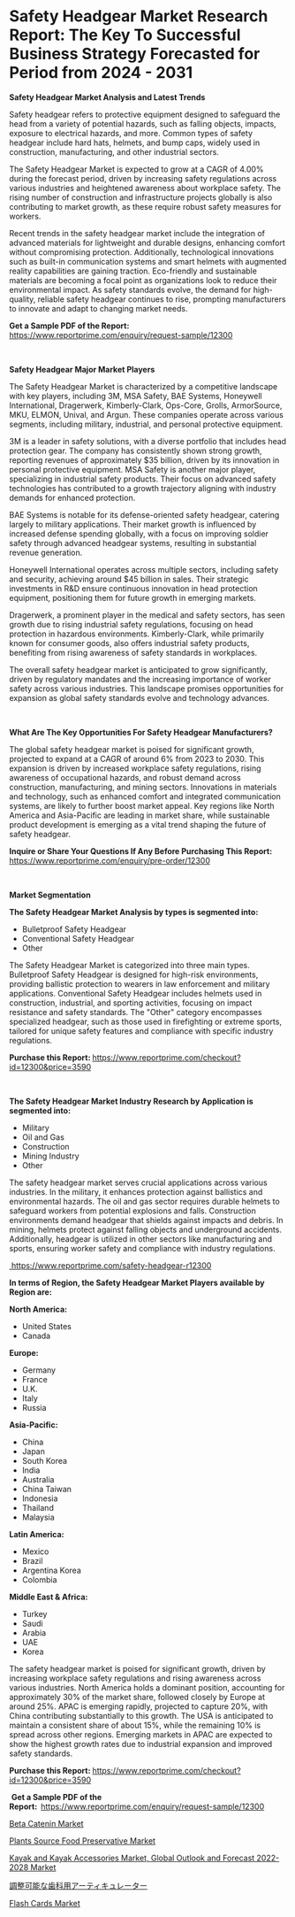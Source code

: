 <p><h1>Safety Headgear Market Research Report: The Key To Successful Business Strategy Forecasted for Period from 2024 - 2031</h1></p><p><strong>Safety Headgear Market Analysis and Latest Trends</strong></p>
<p><p>Safety headgear refers to protective equipment designed to safeguard the head from a variety of potential hazards, such as falling objects, impacts, exposure to electrical hazards, and more. Common types of safety headgear include hard hats, helmets, and bump caps, widely used in construction, manufacturing, and other industrial sectors. </p><p>The Safety Headgear Market is expected to grow at a CAGR of 4.00% during the forecast period, driven by increasing safety regulations across various industries and heightened awareness about workplace safety. The rising number of construction and infrastructure projects globally is also contributing to market growth, as these require robust safety measures for workers.</p><p>Recent trends in the safety headgear market include the integration of advanced materials for lightweight and durable designs, enhancing comfort without compromising protection. Additionally, technological innovations such as built-in communication systems and smart helmets with augmented reality capabilities are gaining traction. Eco-friendly and sustainable materials are becoming a focal point as organizations look to reduce their environmental impact. As safety standards evolve, the demand for high-quality, reliable safety headgear continues to rise, prompting manufacturers to innovate and adapt to changing market needs.</p></p>
<p><strong>Get a Sample PDF of the Report:&nbsp;</strong> <a href="https://www.reportprime.com/enquiry/request-sample/12300">https://www.reportprime.com/enquiry/request-sample/12300</a></p>
<p>&nbsp;</p>
<p><strong>Safety Headgear Major Market Players</strong></p>
<p><p>The Safety Headgear Market is characterized by a competitive landscape with key players, including 3M, MSA Safety, BAE Systems, Honeywell International, Dragerwerk, Kimberly-Clark, Ops-Core, Grolls, ArmorSource, MKU, ELMON, Unival, and Argun. These companies operate across various segments, including military, industrial, and personal protective equipment.</p><p>3M is a leader in safety solutions, with a diverse portfolio that includes head protection gear. The company has consistently shown strong growth, reporting revenues of approximately $35 billion, driven by its innovation in personal protective equipment. MSA Safety is another major player, specializing in industrial safety products. Their focus on advanced safety technologies has contributed to a growth trajectory aligning with industry demands for enhanced protection.</p><p>BAE Systems is notable for its defense-oriented safety headgear, catering largely to military applications. Their market growth is influenced by increased defense spending globally, with a focus on improving soldier safety through advanced headgear systems, resulting in substantial revenue generation.</p><p>Honeywell International operates across multiple sectors, including safety and security, achieving around $45 billion in sales. Their strategic investments in R&D ensure continuous innovation in head protection equipment, positioning them for future growth in emerging markets.</p><p>Dragerwerk, a prominent player in the medical and safety sectors, has seen growth due to rising industrial safety regulations, focusing on head protection in hazardous environments. Kimberly-Clark, while primarily known for consumer goods, also offers industrial safety products, benefiting from rising awareness of safety standards in workplaces.</p><p>The overall safety headgear market is anticipated to grow significantly, driven by regulatory mandates and the increasing importance of worker safety across various industries. This landscape promises opportunities for expansion as global safety standards evolve and technology advances.</p></p>
<p>&nbsp;</p>
<p><strong>What Are The Key Opportunities For Safety Headgear Manufacturers?</strong></p>
<p><p>The global safety headgear market is poised for significant growth, projected to expand at a CAGR of around 6% from 2023 to 2030. This expansion is driven by increased workplace safety regulations, rising awareness of occupational hazards, and robust demand across construction, manufacturing, and mining sectors. Innovations in materials and technology, such as enhanced comfort and integrated communication systems, are likely to further boost market appeal. Key regions like North America and Asia-Pacific are leading in market share, while sustainable product development is emerging as a vital trend shaping the future of safety headgear.</p></p>
<p><strong>Inquire or Share Your Questions If Any Before Purchasing This Report:</strong> <a href="https://www.reportprime.com/enquiry/pre-order/12300">https://www.reportprime.com/enquiry/pre-order/12300</a></p>
<p>&nbsp;</p>
<p><strong>Market Segmentation</strong></p>
<p><strong>The Safety Headgear Market Analysis by types is segmented into:</strong></p>
<p><ul><li>Bulletproof Safety Headgear</li><li>Conventional Safety Headgear</li><li>Other</li></ul></p>
<p><p>The Safety Headgear Market is categorized into three main types. Bulletproof Safety Headgear is designed for high-risk environments, providing ballistic protection to wearers in law enforcement and military applications. Conventional Safety Headgear includes helmets used in construction, industrial, and sporting activities, focusing on impact resistance and safety standards. The "Other" category encompasses specialized headgear, such as those used in firefighting or extreme sports, tailored for unique safety features and compliance with specific industry regulations.</p></p>
<p><strong>Purchase this Report:&nbsp;</strong><a href="https://www.reportprime.com/checkout?id=12300&price=3590">https://www.reportprime.com/checkout?id=12300&price=3590</a></p>
<p>&nbsp;</p>
<p><strong>The Safety Headgear Market Industry Research by Application is segmented into:</strong></p>
<p><ul><li>Military</li><li>Oil and Gas</li><li>Construction</li><li>Mining Industry</li><li>Other</li></ul></p>
<p><p>The safety headgear market serves crucial applications across various industries. In the military, it enhances protection against ballistics and environmental hazards. The oil and gas sector requires durable helmets to safeguard workers from potential explosions and falls. Construction environments demand headgear that shields against impacts and debris. In mining, helmets protect against falling objects and underground accidents. Additionally, headgear is utilized in other sectors like manufacturing and sports, ensuring worker safety and compliance with industry regulations.</p></p>
<p><a href="https://www.reportprime.com/safety-headgear-r12300">&nbsp;https://www.reportprime.com/safety-headgear-r12300</a></p>
<p><strong>In terms of Region, the Safety Headgear Market Players available by Region are:</strong></p>
<p>
    <p> <strong> North America: </strong>
        <ul>
            <li>United States</li>
            <li>Canada</li>
        </ul>
        </p> 
    <p> <strong> Europe: </strong>
        <ul>
            <li>Germany</li>
            <li>France</li>
            <li>U.K.</li>
            <li>Italy</li>
            <li>Russia</li>
        </ul>
        </p> 
    <p> <strong> Asia-Pacific: </strong>
        <ul>
            <li>China</li>
            <li>Japan</li>
            <li>South Korea</li>
            <li>India</li>
            <li>Australia</li>
            <li>China Taiwan</li>
            <li>Indonesia</li>
            <li>Thailand</li>
            <li>Malaysia</li>
        </ul>
        </p> 
    <p> <strong> Latin America: </strong>
        <ul>
            <li>Mexico</li>
            <li>Brazil</li>
            <li>Argentina Korea</li>
            <li>Colombia</li>
        </ul>
        </p> 
    <p> <strong> Middle East & Africa: </strong>
        <ul>
            <li>Turkey</li>
            <li>Saudi</li>
            <li>Arabia</li>
            <li>UAE</li>
            <li>Korea</li>
        </ul>
    </p>
    </p>
<p><p>The safety headgear market is poised for significant growth, driven by increasing workplace safety regulations and rising awareness across various industries. North America holds a dominant position, accounting for approximately 30% of the market share, followed closely by Europe at around 25%. APAC is emerging rapidly, projected to capture 20%, with China contributing substantially to this growth. The USA is anticipated to maintain a consistent share of about 15%, while the remaining 10% is spread across other regions. Emerging markets in APAC are expected to show the highest growth rates due to industrial expansion and improved safety standards.</p></p>
<p><strong>Purchase this Report: </strong><a href="https://www.reportprime.com/checkout?id=12300&price=3590">https://www.reportprime.com/checkout?id=12300&price=3590</a></p>
<p>&nbsp;<strong>Get a Sample PDF of the Report:&nbsp;&nbsp;</strong><a href="https://www.reportprime.com/enquiry/request-sample/12300">https://www.reportprime.com/enquiry/request-sample/12300</a></p>
<p><strong></strong></p>
<p><p><a href="https://medium.com/@henrykihn_12939/beta-catenin-market-market-segmentation-geographical-regions-and-market-forcast-till-2031-164df1c9e1e6">Beta Catenin Market</a></p><p><a href="https://issuu.com/reportprime-2/docs/plants-source-food-preservative-mar_a4974b027140d6">Plants Source Food Preservative Market</a></p><p><a href="https://www.linkedin.com/pulse/global-kayak-accessories-market-outlook-forecast-2022-2028-sector2024-7tm7f?trackingId=ftPNyIcLRHytQNC6dxSE9w%3D%3D">Kayak and Kayak Accessories Market, Global Outlook and Forecast 2022-2028 Market</a></p><p><a href="https://medium.com/@ryanmarc1930/%E3%82%B0%E3%83%AD%E3%83%BC%E3%83%90%E3%83%AB%E5%8F%AF%E5%A4%89%E5%BC%8F%E6%AD%AF%E7%A7%91%E9%96%A2%E7%AF%80%E5%99%A8%E5%B8%82%E5%A0%B4%E3%81%AE%E5%8B%95%E5%90%91-%E6%88%90%E9%95%B7%E6%A9%9F%E4%BC%9A%E3%81%A8%E8%AA%B2%E9%A1%8C%E3%81%AB%E9%96%A2%E3%81%99%E3%82%8B%E8%A6%8B%E8%A7%A3-2024%E5%B9%B4%E3%81%8B%E3%82%892031%E5%B9%B4%E3%81%BE%E3%81%A7-167075b98b72">調整可能な歯科用アーティキュレーター</a></p><p><a href="https://github.com/indrystar/Market-Research-Report-List-4/blob/main/flash-cards-market.md">Flash Cards Market</a></p></p>